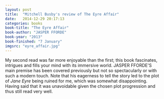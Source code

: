 ```yaml
---
layout: post
title:  "Mitchell Busby's review of The Eyre Affair"
date:   2014-12-29 20:17:13
categories: books
book-title: "The Eyre Affair"
book-author: "JASPER FFORDE"
book-year: "2013"
book-finished: "7 January"
imgsrc: "eyre_affair.jpg"
---
```


My second read was far more enjoyable than the first; this book fascinates, intrigues and fills your mind with its immersive world. JASPER FFORDE'S main premise has been covered previously but not so spectacularly or with such a modern touch. Note that his eagerness to tell the story led to the plot of *Jane Eyre* being ruined for me, which was somewhat disappointing. Having said that it was unavoidable given the chosen plot progression and thus still read very well.
